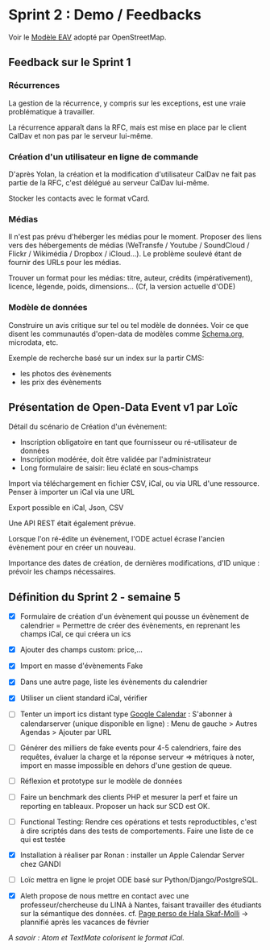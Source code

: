 # Sprint 2 : Demo / Feedbacks

Voir le [Modèle EAV](http://en.wikipedia.org/wiki/Entity%E2%80%93attribute%E2%80%93value_model) adopté par OpenStreetMap.

## Feedback sur le Sprint 1

### Récurrences

La gestion de la récurrence, y compris sur les exceptions, est une vraie problématique à travailler.

La récurrence apparaît dans la RFC, mais est mise en place par le client CalDav et non pas par le serveur lui-même.

### Création d'un utilisateur en ligne de commande

D'après Yolan, la création et la modification d'utilisateur CalDav ne fait pas partie de la RFC, c'est délégué au serveur CalDav lui-même.

Stocker les contacts avec le format vCard.

### Médias

Il n'est pas prévu d'héberger les médias pour le moment. 
Proposer des liens vers des hébergements de médias (WeTransfe / Youtube / SoundCloud / Flickr / Wikimédia / Dropbox / iCloud...). Le problème soulevé étant de fournir des URLs pour les médias.

Trouver un format pour les médias: titre, auteur, crédits (impérativement), licence, légende, poids, dimensions... (Cf, la version actuelle d'ODE)

### Modèle de données

Construire un avis critique sur tel ou tel modèle de données.
Voir ce que disent les communautés d'open-data de modèles comme [Schema.org](http://schema.org/), microdata, etc.

Exemple de recherche basé sur un index sur la partir CMS:
- les photos des évènements
- les prix des évènements

## Présentation de Open-Data Event v1 par Loïc

Détail du scénario de Création d'un évènement:
- Inscription obligatoire en tant que fournisseur ou ré-utilisateur de données
- Inscription modérée, doit être validée par l'administrateur
- Long formulaire de saisir: lieu éclaté en sous-champs

Import via téléchargement en fichier CSV, iCal, ou via URL d'une ressource.
Penser à importer un iCal via une URL

Export possible en iCal, Json, CSV

Une API REST était également prévue.

Lorsque l'on ré-édite un évènement, l'ODE actuel écrase l'ancien évènement pour en créer un nouveau. 

Importance des dates de création, de dernières modifications, d'ID unique : prévoir les champs nécessaires.


## Définition du Sprint 2 - semaine 5

- [x] Formulaire de création d'un évènement qui pousse un évènement de calendrier = Permettre de créer des évènements, en reprenant les champs iCal, ce qui créera un ics
- [x] Ajouter des champs custom: price,...
- [x] Import en masse d'évènements Fake
- [x] Dans une autre page, liste les évènements du calendrier
- [x] Utiliser un client standard iCal, vérifier
- [ ] Tenter un import ics distant type [Google Calendar](https://www.google.com/calendar/render) : S'abonner à calendarserver (unique disponible en ligne)  : Menu de gauche > Autres Agendas > Ajouter par URL
- [ ] Générer des milliers de fake events pour 4-5 calendriers, faire des requêtes, évaluer la charge et la réponse serveur => métriques à noter, import en masse impossible en dehors d'une gestion de queue.
- [ ] Réflexion et prototype sur le modèle de données
- [ ] Faire un benchmark des clients PHP et mesurer la perf et faire un reporting en tableaux. Proposer un hack sur SCD est OK.
- [ ] Functional Testing: Rendre ces opérations et tests reproductibles, c'est à dire scriptés dans des tests de comportements. Faire une liste de ce qui est testée 
- [x] Installation à réaliser par Ronan : installer un Apple Calendar Server chez GANDI
- [ ] Loïc mettra en ligne le projet ODE basé sur Python/Django/PostgreSQL.
- [x] Aleth propose de nous mettre en contact avec une professeur/chercheuse du LINA à Nantes, faisant travailler des étudiants sur la sémantique des données. cf. [Page perso de Hala Skaf-Molli](http://pagesperso.lina.univ-nantes.fr/~skaf-h/pmwiki/pmwiki.php) -> plannifié après les vacances de février


*A savoir : Atom et TextMate colorisent le format iCal.*
